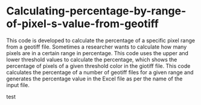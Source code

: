 # Calculating-percentage-by-range-of-pixel-s-value-from-geotiff
This code is developed to calculate the percentage of a specific pixel range from a geotiff file.
Sometimes a researcher wants to calculate how many pixels are in a certain range in percentage. 
This code uses the upper and lower threshold values to calculate the percentage, which shows the percentage of pixels of a given threshold color in the giotiff file. 
This code calculates the percentage of a number of geotiff files for a given range and generates the percentage value in the Excel file as per the name of the input file.

test
